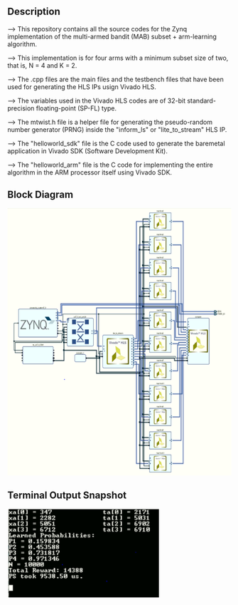 ## Description

--> This repository contains all the source codes for the Zynq implementation of the multi-armed bandit (MAB) subset + arm-learning algorithm.

--> This implementation is for four arms with a minimum subset size of two, that is, N = 4 and K = 2.

--> The .cpp files are the main files and the testbench files that have been used for generating the HLS IPs usign Vivado HLS.

--> The variables used in the Vivado HLS codes are of 32-bit standard-precision floating-point (SP-FL) type.

--> The mtwist.h file is a helper file for generating the pseudo-random number generator (PRNG) inside the "inform_ls" or "lite_to_stream" HLS IP.

--> The "helloworld_sdk" file is the C code used to generate the baremetal application in Vivado SDK (Software Development Kit).

--> The "helloworld_arm" file is the C code for implementing the entire algorithm in the ARM processor itself using Vivado SDK.

## Block Diagram

<img src="images/asl_bd.png" height="600" >

## Terminal Output Snapshot

<img src="images/asl_output.PNG" height="200" >
